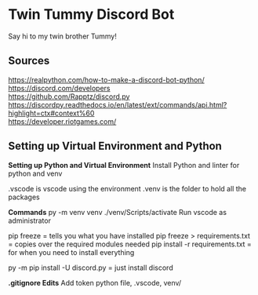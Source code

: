 # Twin Tummy Discord Bot
Say hi to my twin brother Tummy!

## Sources
https://realpython.com/how-to-make-a-discord-bot-python/ <br />
https://discord.com/developers  <br />
https://github.com/Rapptz/discord.py   <br />
https://discordpy.readthedocs.io/en/latest/ext/commands/api.html?highlight=ctx#context%60 <br />
https://developer.riotgames.com/ <br />

## Setting up Virtual Environment and Python
<b>Setting up Python and Virtual Environment</b>
Install Python and linter for python and venv

.vscode is vscode using the environment
.venv is the folder to hold all the packages

<b>Commands</b>
py -m venv venv
./venv/Scripts/activate
Run vscode as administrator

pip freeze = tells you what you have installed
pip freeze > requirements.txt = copies over the required modules needed
pip install -r requirements.txt = for when you need to install everything

py -m pip install -U discord.py = just install discord

<b>.gitignore Edits</b>
Add token python file, .vscode, venv/


